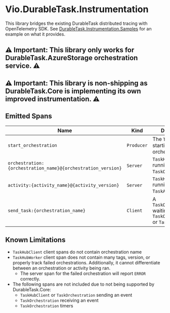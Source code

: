 # Vio.DurableTask.Instrumentation

This library bridges the existing DurableTask distributed tracing with OpenTelemetry SDK. See [DurableTask.Instrumentation.Samples](../../samples/DurableTask.Instrumentation.Samples/) for an example on what it provides.

## ⚠ Important: This library only works for DurableTask.AzureStorage orchestration service. ⚠
## ⚠ Important: This library is non-shipping as DurableTask.Core is implementing its own improved instrumentation. ⚠

## Emitted Spans

| Name | Kind | Description |
| - | - | - |
| `start_orchestration` | `Producer` | The `TaskHubClient` starting a new orchestration |
| `orchestration:{orchestration_name}@{orchestration_version}` | `Server` | `TaskHubWorker` running a `TaskOrchestration`. |
| `activity:{activity_name}@{activity_version}` | `Server` | `TaskHubWorker` running a `TaskActivity`. |
| `send_task:{orchestration_name}` | `Client` | A `TaskOrchestration` waiting on a sub-`TaskOrchestration` or `TaskActivity`. |

## Known Limitations

- `TaskHubClient` client spans do not contain orchestration name
- `TaskHubWorker` client span does not contain many tags, version, or properly track failed orchestrations. Additionally, it cannot differentiate between an orchestration or activity being ran.
  - The server span for the failed orchestration will report `ERROR` correctly.
- The following spans are not included due to not being supported by DurableTask.Core:
  - `TaskHubClient` or `TaskOrchestration` sending an event
  - `TaskOrchestration` receiving an event
  - `TaskOrchestration` timers
